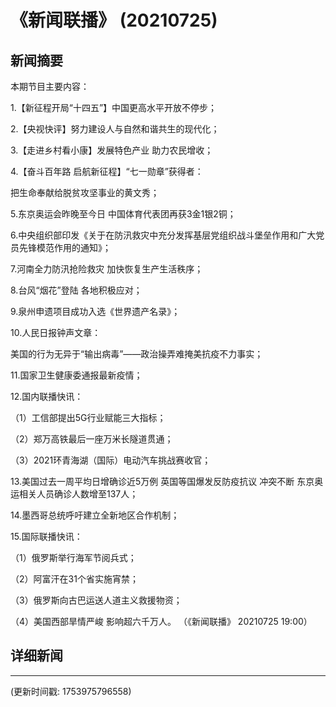 # 《新闻联播》 (20210725)

## 新闻摘要

本期节目主要内容：


1.【新征程开局“十四五”】中国更高水平开放不停步；


2.【央视快评】努力建设人与自然和谐共生的现代化；


3.【走进乡村看小康】发展特色产业 助力农民增收；


4.【奋斗百年路 启航新征程】“七一勋章”获得者：

把生命奉献给脱贫攻坚事业的黄文秀；


5.东京奥运会昨晚至今日 中国体育代表团再获3金1银2铜；


6.中央组织部印发《关于在防汛救灾中充分发挥基层党组织战斗堡垒作用和广大党员先锋模范作用的通知》；


7.河南全力防汛抢险救灾 加快恢复生产生活秩序；


8.台风“烟花”登陆 各地积极应对；


9.泉州申遗项目成功入选《世界遗产名录》；


10.人民日报钟声文章：

美国的行为无异于“输出病毒”——政治操弄难掩美抗疫不力事实；


11.国家卫生健康委通报最新疫情；


12.国内联播快讯：


（1）工信部提出5G行业赋能三大指标；


（2）郑万高铁最后一座万米长隧道贯通；


（3）2021环青海湖（国际）电动汽车挑战赛收官；


13.美国过去一周平均日增确诊近5万例 英国等国爆发反防疫抗议 冲突不断 东京奥运相关人员确诊人数增至137人；


14.墨西哥总统呼吁建立全新地区合作机制；


15.国际联播快讯：


（1）俄罗斯举行海军节阅兵式；


（2）阿富汗在31个省实施宵禁；


（3）俄罗斯向古巴运送人道主义救援物资；


（4）美国西部旱情严峻 影响超六千万人。
（《新闻联播》 20210725 19:00）

## 详细新闻

---

(更新时间戳: 1753975796558)

